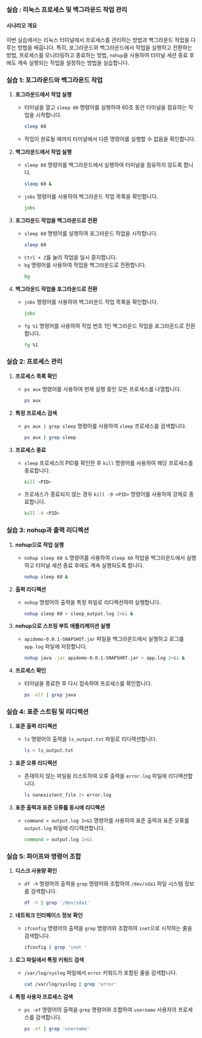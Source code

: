 ### 실습 : 리눅스 프로세스 및 백그라운드 작업 관리

#### 시나리오 개요
이번 실습에서는 리눅스 터미널에서 프로세스를 관리하는 방법과 백그라운드 작업을 다루는 방법을 배웁니다. 특히, 포그라운드와 백그라운드에서 작업을 실행하고 전환하는 방법, 프로세스를 모니터링하고 종료하는 방법, `nohup`을 사용하여 터미널 세션 종료 후에도 계속 실행되는 작업을 설정하는 방법을 실습합니다.

### 실습 1: 포그라운드와 백그라운드 작업

1. **포그라운드에서 작업 실행**
    - 터미널을 열고 `sleep 60` 명령어를 실행하여 60초 동안 터미널을 점유하는 작업을 시작합니다.
      ```bash
      sleep 60
      ```
    - 작업이 완료될 때까지 터미널에서 다른 명령어를 실행할 수 없음을 확인합니다.

2. **백그라운드에서 작업 실행**
    - `sleep 60` 명령어를 백그라운드에서 실행하여 터미널을 점유하지 않도록 합니다.
      ```bash
      sleep 60 &
      ```
    - `jobs` 명령어를 사용하여 백그라운드 작업 목록을 확인합니다.
      ```bash
      jobs
      ```

3. **포그라운드 작업을 백그라운드로 전환**
    - `sleep 60` 명령어를 실행하여 포그라운드 작업을 시작합니다.
      ```bash
      sleep 60
      ```
    - `Ctrl + Z`를 눌러 작업을 일시 중지합니다.
    - `bg` 명령어를 사용하여 작업을 백그라운드로 전환합니다.
      ```bash
      bg
      ```

4. **백그라운드 작업을 포그라운드로 전환**
    - `jobs` 명령어를 사용하여 백그라운드 작업 목록을 확인합니다.
      ```bash
      jobs
      ```
    - `fg %1` 명령어를 사용하여 작업 번호 1인 백그라운드 작업을 포그라운드로 전환합니다.
      ```bash
      fg %1
      ```

### 실습 2: 프로세스 관리

1. **프로세스 목록 확인**
    - `ps aux` 명령어를 사용하여 현재 실행 중인 모든 프로세스를 나열합니다.
      ```bash
      ps aux
      ```

2. **특정 프로세스 검색**
    - `ps aux | grep sleep` 명령어를 사용하여 `sleep` 프로세스를 검색합니다.
      ```bash
      ps aux | grep sleep
      ```

3. **프로세스 종료**
    - `sleep` 프로세스의 PID를 확인한 후 `kill` 명령어를 사용하여 해당 프로세스를 종료합니다.
      ```bash
      kill <PID>
      ```
    - 프로세스가 종료되지 않는 경우 `kill -9 <PID>` 명령어를 사용하여 강제로 종료합니다.
      ```bash
      kill -9 <PID>
      ```

### 실습 3: nohup과 출력 리디렉션

1. **nohup으로 작업 실행**
    - `nohup sleep 60 &` 명령어를 사용하여 `sleep 60` 작업을 백그라운드에서 실행하고 터미널 세션 종료 후에도 계속 실행되도록 합니다.
      ```bash
      nohup sleep 60 &
      ```

2. **출력 리디렉션**
    - `nohup` 명령어의 출력을 특정 파일로 리디렉션하여 실행합니다.
      ```bash
      nohup sleep 60 > sleep_output.log 2>&1 &
      ```

3. **nohup으로 스프링 부트 애플리케이션 실행**
    - `apidemo-0.0.1-SNAPSHOT.jar` 파일을 백그라운드에서 실행하고 로그를 `app.log` 파일에 저장합니다.
      ```bash
      nohup java -jar apidemo-0.0.1-SNAPSHOT.jar > app.log 2>&1 &
      ```

4. **프로세스 확인**
    - 터미널을 종료한 후 다시 접속하여 프로세스를 확인합니다.
      ```bash
      ps -elf | grep java
      ```

### 실습 4: 표준 스트림 및 리디렉션

1. **표준 출력 리디렉션**
    - `ls` 명령어의 출력을 `ls_output.txt` 파일로 리디렉션합니다.
      ```bash
      ls > ls_output.txt
      ```

2. **표준 오류 리디렉션**
    - 존재하지 않는 파일을 리스트하여 오류 출력을 `error.log` 파일에 리디렉션합니다.
      ```bash
      ls nonexistent_file 2> error.log
      ```

3. **표준 출력과 표준 오류를 동시에 리디렉션**
    - `command > output.log 2>&1` 명령어를 사용하여 표준 출력과 표준 오류를 `output.log` 파일에 리디렉션합니다.
      ```bash
      command > output.log 2>&1
      ```

### 실습 5: 파이프와 명령어 조합

1. **디스크 사용량 확인**
    - `df -h` 명령어의 출력을 `grep` 명령어와 조합하여 `/dev/sda1` 파일 시스템 정보를 검색합니다.
      ```bash
      df -h | grep '/dev/sda1'
      ```

2. **네트워크 인터페이스 정보 확인**
    - `ifconfig` 명령어의 출력을 `grep` 명령어와 조합하여 `inet`으로 시작하는 줄을 검색합니다.
      ```bash
      ifconfig | grep 'inet '
      ```

3. **로그 파일에서 특정 키워드 검색**
    - `/var/log/syslog` 파일에서 `error` 키워드가 포함된 줄을 검색합니다.
      ```bash
      cat /var/log/syslog | grep 'error'
      ```

4. **특정 사용자 프로세스 검색**
    - `ps -ef` 명령어의 출력을 `grep` 명령어와 조합하여 `username` 사용자의 프로세스를 검색합니다.
      ```bash
      ps -ef | grep 'username'
      ```
